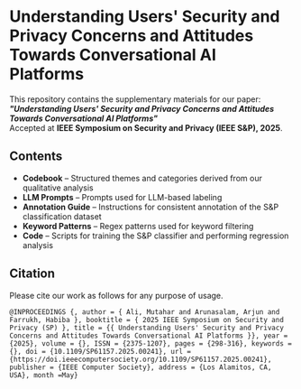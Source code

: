 # Understanding Users' Security and Privacy Concerns and Attitudes Towards Conversational AI Platforms

This repository contains the supplementary materials for our paper:  
**_"Understanding Users' Security and Privacy Concerns and Attitudes Towards Conversational AI Platforms"_**  
Accepted at **IEEE Symposium on Security and Privacy (IEEE S&P), 2025**.

## Contents

- **Codebook** – Structured themes and categories derived from our qualitative analysis  
- **LLM Prompts** – Prompts used for LLM-based labeling  
- **Annotation Guide** – Instructions for consistent annotation of the S&P classification dataset  
- **Keyword Patterns** – Regex patterns used for keyword filtering  
- **Code** – Scripts for training the S&P classifier and performing regression analysis

## Citation
Please cite our work as follows for any purpose of usage.

`@INPROCEEDINGS {,
author = { Ali, Mutahar and Arunasalam, Arjun and Farrukh, Habiba },
booktitle = { 2025 IEEE Symposium on Security and Privacy (SP) },
title = {{ Understanding Users' Security and Privacy Concerns and Attitudes Towards Conversational AI Platforms }},
year = {2025},
volume = {},
ISSN = {2375-1207},
pages = {298-316},
keywords = {},
doi = {10.1109/SP61157.2025.00241},
url = {https://doi.ieeecomputersociety.org/10.1109/SP61157.2025.00241},
publisher = {IEEE Computer Society},
address = {Los Alamitos, CA, USA},
month =May}
`
